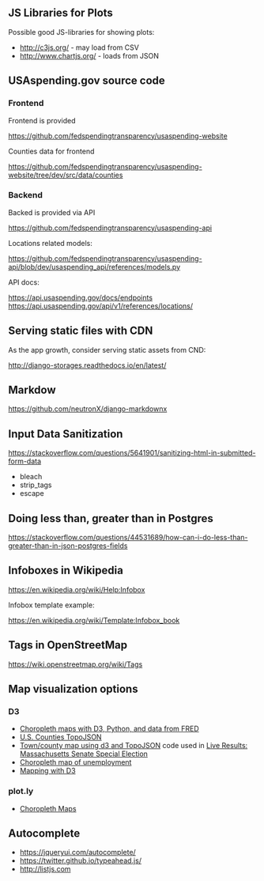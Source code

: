 ## JS Libraries for Plots

Possible good JS-libraries for showing plots:

- http://c3js.org/ - may load from CSV
- http://www.chartjs.org/ - loads from JSON


## USAspending.gov source code

### Frontend

Frontend is provided

https://github.com/fedspendingtransparency/usaspending-website

Counties data for frontend

https://github.com/fedspendingtransparency/usaspending-website/tree/dev/src/data/counties

### Backend

Backed is provided via API

https://github.com/fedspendingtransparency/usaspending-api

Locations related models:

https://github.com/fedspendingtransparency/usaspending-api/blob/dev/usaspending_api/references/models.py

API docs:

https://api.usaspending.gov/docs/endpoints
https://api.usaspending.gov/api/v1/references/locations/


## Serving static files with CDN

As the app growth, consider serving static assets from CND:

http://django-storages.readthedocs.io/en/latest/


## Markdow

https://github.com/neutronX/django-markdownx


## Input Data Sanitization

https://stackoverflow.com/questions/5641901/sanitizing-html-in-submitted-form-data

- bleach
- strip_tags
- escape


## Doing less than, greater than in Postgres

https://stackoverflow.com/questions/44531689/how-can-i-do-less-than-greater-than-in-json-postgres-fields


## Infoboxes in Wikipedia

https://en.wikipedia.org/wiki/Help:Infobox

Infobox template example:

https://en.wikipedia.org/wiki/Template:Infobox_book


## Tags in OpenStreetMap

https://wiki.openstreetmap.org/wiki/Tags


## Map visualization options

### D3

- [Choropleth maps with D3, Python, and data from FRED](http://www.rubenhm.org/blog/2016/07/06/choropleth-maps-with-d3-python-and-data-from-fred/)
- [U.S. Counties TopoJSON](https://bl.ocks.org/mbostock/4122298)
- [Town/county map using d3 and TopoJSON](https://bl.ocks.org/mbostock/4122298) code used in [Live Results: Massachusetts Senate Special Election](http://elections.huffingtonpost.com/2013/massachusetts-senate-results)
- [Choropleth map of unemployment](https://bl.ocks.org/mbostock/4060606)
- [Mapping with D3](http://eyeseast.github.io/visible-data/2012/12/14/mapping-with-d3/)

### plot.ly

- [Choropleth Maps](https://plot.ly/python/choropleth-maps/)


## Autocomplete

- https://jqueryui.com/autocomplete/
- https://twitter.github.io/typeahead.js/
- http://listjs.com